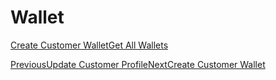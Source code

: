 # Wallet

[Create Customer Wallet](/xpress-wallet-api/merchant/wallet/create-customer-wallet)[Get All Wallets](/xpress-wallet-api/merchant/wallet/get-all-wallets)

[PreviousUpdate Customer Profile](/xpress-wallet-api/merchant/customers/update-customer-profile)[NextCreate Customer Wallet](/xpress-wallet-api/merchant/wallet/create-customer-wallet)